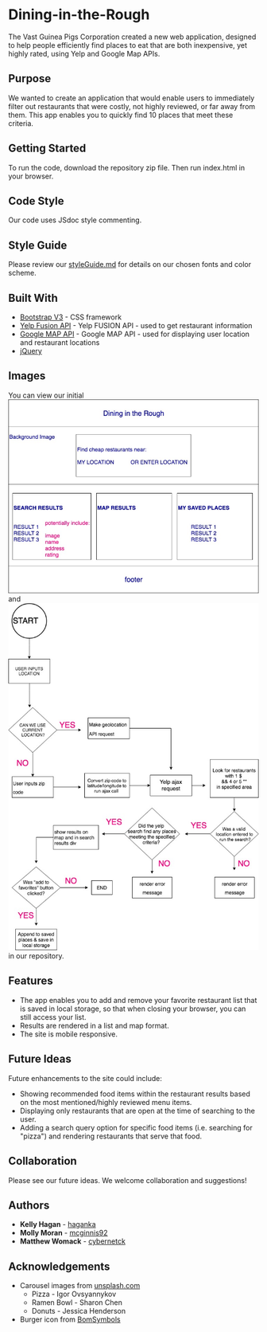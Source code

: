 # Dining-in-the-Rough
The Vast Guinea Pigs Corporation created a new web application, designed to help people efficiently find places to eat that are both inexpensive, yet highly rated, using Yelp and Google Map APIs.

## Purpose
We wanted to create an application that would enable users to immediately filter out restaurants that were costly, not highly reviewed, or far away from them. This app enables you to quickly find 10 places that meet these criteria.

## Getting Started
To run the code, download the repository zip file. Then run index.html in your browser.

## Code Style
Our code uses JSdoc style commenting.

## Style Guide
Please review our [styleGuide.md](STYLEGUIDE.md) for details on our chosen fonts and color scheme.

## Built With
* [Bootstrap V3](http://bootstrapdocs.com/v3.0.3/docs/) - CSS framework
* [Yelp Fusion API](https://www.yelp.com/fusion/) - Yelp FUSION API - used to get restaurant information
* [Google MAP API](https://developers.google.com/maps/) - Google MAP API - used for displaying user location and restaurant locations
* [jQuery](http://api.jquery.com/)

## Images
You can view our initial ![wireframe](assets/images/wireframe.jpg) and ![logic flowchart](assets/images/flowchart.jpg) in our repository.

## Features
* The app enables you to add and remove your favorite restaurant list that is saved in local storage, so that when closing your browser, you can still access your list.
* Results are rendered in a list and map format.
* The site is mobile responsive.

## Future Ideas
Future enhancements to the site could include:
* Showing recommended food items within the restaurant results based on the most mentioned/highly reviewed menu items.
* Displaying only restaurants that are open at the time of searching to the user.
* Adding a search query option for specific food items (i.e. searching for "pizza") and rendering restaurants that serve that food.

## Collaboration
Please see our future ideas. We welcome collaboration and suggestions!

## Authors
* **Kelly Hagan** - [haganka](https://github.com/haganka)
* **Molly Moran** - [mcginnis92](https://github.com/mcginnis92)
* **Matthew Womack** - [cybernetck](https://github.com/cybernetck)

## Acknowledgements
* Carousel images from [unsplash.com](https://unsplash.com)
  * Pizza - Igor Ovsyannykov
  * Ramen Bowl - Sharon Chen
  * Donuts - Jessica Henderson
* Burger icon from [BomSymbols](https://www.iconfinder.com/korawan_m)

